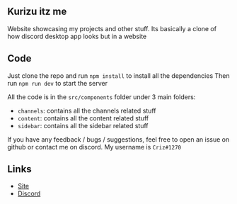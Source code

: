 ## Kurizu itz me
Website showcasing my projects and other stuff.
Its basically a clone of how discord desktop app looks but in a website 

## Code
Just clone the repo and run `npm install` to install all the dependencies
Then run `npm run dev` to start the server

All the code is in the `src/components` folder under 3 main folders:
- `channels`: contains all the channels related stuff
- `content`: contains all the content related stuff
- `sidebar`: contains all the sidebar related stuff

If you have any feedback / bugs / suggestions, feel free to open an issue on github or contact me on discord.
My username is `Criz#1270`

## Links 
- [Site](https://kurizu.vercel.app/)
- [Discord](https://discord.gg/VcMPV8vc2x)